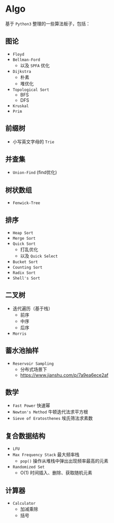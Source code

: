 # Algo
基于 `Python3` 整理的一些算法板子，包括：
## 图论
- `Floyd`
- `Bellman-Ford`
  - 以及 `SPFA` 优化
- `Dijkstra`
  - 朴素
  - 堆优化
- `Topological Sort`
  - BFS
  - DFS
- `Kruskal`
- `Prim`

## 前缀树
- 小写英文字母的 `Trie`

## 并查集
- `Union-Find` (find优化)

## 树状数组
- `Fenwick-Tree`

## 排序
- `Heap Sort`
- `Merge Sort`
- `Quick Sort`
  - 打乱优化 
  - 以及 `Quick Select`
- `Bucket Sort`
- `Counting Sort`
- `Radix Sort`
- `Shell's Sort`

## 二叉树
- 迭代遍历（基于栈）
  - 前序
  - 中序
  - 后序
- `Morris`

## 蓄水池抽样
- `Reservoir Sampling`
  - 分布式场景下
  - https://www.jianshu.com/p/7a9ea6ece2af

## 数学
- `Fast Power` 快速幂
- `Newton's Method` 牛顿迭代法求平方根
- `Sieve of Eratosthenes` 埃氏筛法求素数

## 复合数据结构
- `LFU`
- `Max Frequency Stack` 最大频率栈
  - `pop()` 操作从堆栈中弹出出现频率最高的元素
- `Randomized Set` 
  - O(1) 时间插入、删除、获取随机元素

## 计算器
- `Calculator`
  - 加减乘除
  - 括号